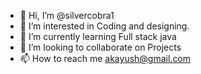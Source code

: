 - 👋 Hi, I’m @silvercobra1
- 👀 I’m interested in Coding and designing.
- 🌱 I’m currently learning Full stack java
- 💞️ I’m looking to collaborate on Projects
- 📫 How to reach me akayush@gmail.com

<!---
silvercobra1/silvercobra1 is a ✨ special ✨ repository because its `README.md` (this file) appears on your GitHub profile.
You can click the Preview link to take a look at your changes.
--->
